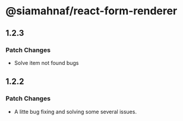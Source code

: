 # @siamahnaf/react-form-renderer

## 1.2.3

### Patch Changes

- Solve item not found bugs

## 1.2.2

### Patch Changes

- A litte bug fixing and solving some several issues.
